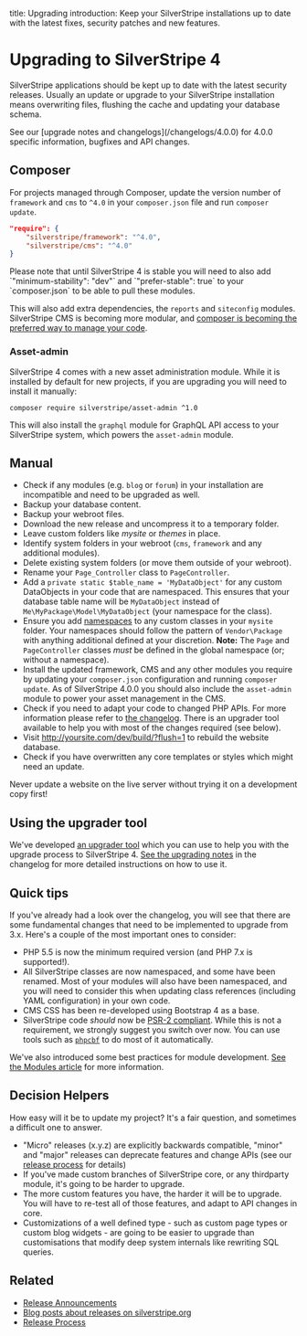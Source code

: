 title: Upgrading
introduction: Keep your SilverStripe installations up to date with the latest fixes, security patches and new features.

# Upgrading to SilverStripe 4

SilverStripe applications should be kept up to date with the latest security releases. Usually an update or upgrade to your SilverStripe installation means overwriting files, flushing the cache and updating your database schema.

<div class="info" markdown="1">
See our [upgrade notes and changelogs](/changelogs/4.0.0) for 4.0.0 specific information, bugfixes and API changes.
</div>

## Composer

For projects managed through Composer, update the version number of `framework` and `cms` to `^4.0` in your `composer.json` file and run `composer update`.

```json
"require": {
	"silverstripe/framework": "^4.0",
	"silverstripe/cms": "^4.0"
}
```

<div class="info" markdown="1">
Please note that until SilverStripe 4 is stable you will need to also add `"minimum-stability": "dev"` and `"prefer-stable": true` to your `composer.json` to be able to pull these modules.</div>

This will also add extra dependencies, the `reports` and `siteconfig` modules. SilverStripe CMS is becoming more modular, and [composer is becoming the preferred way to manage your code](/getting_started/composer).

### Asset-admin

SilverStripe 4 comes with a new asset administration module. While it is installed by default for new projects, if you are upgrading you will need to install it manually:

```
composer require silverstripe/asset-admin ^1.0
```

This will also install the `graphql` module for GraphQL API access to your SilverStripe system, which powers the `asset-admin` module.

## Manual

* Check if any modules (e.g. `blog` or `forum`) in your installation are incompatible and need to be upgraded as well.
* Backup your database content.
* Backup your webroot files.
* Download the new release and uncompress it to a temporary folder.
* Leave custom folders like *mysite* or *themes* in place.
* Identify system folders in your webroot (`cms`, `framework` and any additional modules).
* Delete existing system folders (or move them outside of your webroot).
* Rename your `Page_Controller` class to `PageController`.
* Add a `private static $table_name = 'MyDataObject'` for any custom DataObjects in your code that are namespaced. This ensures that your database table name will be `MyDataObject` instead of `Me\MyPackage\Model\MyDataObject` (your namespace for the class).
* Ensure you add [namespaces](http://php.net/manual/en/language.namespaces.php) to any custom classes in your `mysite` folder. Your namespaces should follow the pattern of `Vendor\Package` with anything additional defined at your discretion. **Note:** The `Page` and `PageController` classes *must* be defined in the global namespace (or; without a namespace).
* Install the updated framework, CMS and any other modules you require by updating your `composer.json` configuration and running `composer update`. As of SilverStripe 4.0.0 you should also include the `asset-admin` module to power your asset management in the CMS.
* Check if you need to adapt your code to changed PHP APIs. For more information please refer to [the changelog](/changelogs/4.0.0). There is an upgrader tool available to help you with most of the changes required (see below).
* Visit http://yoursite.com/dev/build/?flush=1 to rebuild the website database.
* Check if you have overwritten any core templates or styles which might need an update.

<div class="warning" markdown="1">
Never update a website on the live server without trying it on a development copy first!
</div>

## Using the upgrader tool

We've developed [an upgrader tool](https://github.com/silverstripe/silverstripe-upgrader) which you can use to help you with the upgrade process to SilverStripe 4. [See the upgrading notes](/changelogs/4.0.0/#a-name-upgrading-a-upgrading) in the changelog for more detailed instructions on how to use it.

## Quick tips

If you've already had a look over the changelog, you will see that there are some fundamental changes that need to be implemented to upgrade from 3.x. Here's a couple of the most important ones to consider:

* PHP 5.5 is now the minimum required version (and PHP 7.x is supported!).
* All SilverStripe classes are now namespaced, and some have been renamed. Most of your modules will also have been namespaced, and you will need to consider this when updating class references (including YAML configuration) in your own code.
* CMS CSS has been re-developed using Bootstrap 4 as a base.
* SilverStripe code _should_ now be [PSR-2 compliant](http://www.php-fig.org/psr/psr-2/). While this is not a requirement, we strongly suggest you switch over now. You can use tools such as [`phpcbf`](https://github.com/squizlabs/PHP_CodeSniffer/wiki/Fixing-Errors-Automatically) to do most of it automatically.

We've also introduced some best practices for module development. [See the Modules article](/developer_guides/extending/modules) for more information.

## Decision Helpers

How easy will it be to update my project? It's a fair question, and sometimes a difficult one to answer.

*  "Micro" releases (x.y.z) are explicitly backwards compatible, "minor" and "major" releases can deprecate features and change APIs (see our [release process](/contributing/release_process) for details)
*  If you've made custom branches of SilverStripe core, or any thirdparty module, it's going to be harder to upgrade.
*  The more custom features you have, the harder it will be to upgrade. You will have to re-test all of those features, and adapt to API changes in core.
*  Customizations of a well defined type - such as custom page types or custom blog widgets - are going to be easier to upgrade than customisations that modify deep system internals like rewriting SQL queries.

## Related

* [Release Announcements](http://groups.google.com/group/silverstripe-announce/)
* [Blog posts about releases on silverstripe.org](http://silverstripe.org/blog/tag/release)
* [Release Process](../contributing/release_process)
